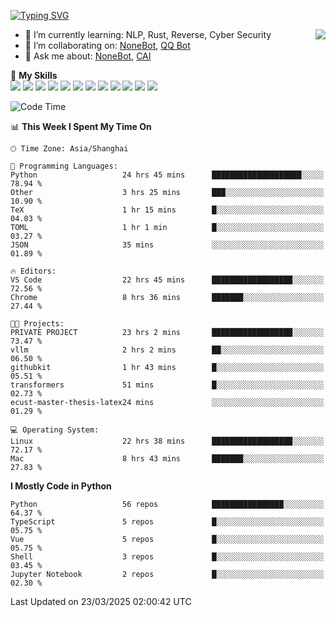 [![Typing SVG](https://readme-typing-svg.herokuapp.com?size=25&duration=2500&color=8C43EA&vCenter=true&width=200&height=40&lines=Hi+there+%F0%9F%91%8B%F0%9F%8F%BB;I'm+yanyongyu)](https://git.io/typing-svg)

<a href="#">
  <img align="right" src="https://github-readme-stats.vercel.app/api?username=yanyongyu&count_private=true&show_icons=true&bg_color=15,f2f7fd,E0EAFC" />
</a>

- 🌱 I’m currently learning: NLP, Rust, Reverse, Cyber Security
- 👯 I’m collaborating on: [NoneBot](https://github.com/nonebot), [QQ Bot](https://github.com/Mrs4s/go-cqhttp)
- 💬 Ask me about: [NoneBot](https://github.com/nonebot), [CAI](https://github.com/cscs181/CAI)

🌟 **My Skills**  
![](https://img.shields.io/badge/-Python-3e74a2?style=flat-square&logo=Python&logoColor=fff)
![](https://img.shields.io/badge/-TypeScript-3178C6?style=flat-square&logo=TypeScript&logoColor=fff)
![](https://img.shields.io/badge/-Vue-4fc08d?style=flat-square&logo=Vue.js&logoColor=fff)
![](https://img.shields.io/badge/-React-2d98ce?style=flat-square&logo=React&logoColor=fff)
![](https://img.shields.io/badge/-FastAPI-009688?style=flat-square&logo=FastAPI&logoColor=fff)
![](https://img.shields.io/badge/-Linux-000000?style=flat-square&logo=Linux&logoColor=fff)
![](https://img.shields.io/badge/-Docker-2496ED?style=flat-square&logo=Docker&logoColor=fff)
![](https://img.shields.io/badge/-Kubernetes-326CE5?style=flat-square&logo=Kubernetes&logoColor=fff)
![](https://img.shields.io/badge/-GitHub%20Actions-2088FF?style=flat-square&logo=GitHubActions&logoColor=fff)
![](https://img.shields.io/badge/-PostgreSQL-4169E1?style=flat-square&logo=PostgreSQL&logoColor=fff)
![](https://img.shields.io/badge/-Redis-DC382D?style=flat-square&logo=Redis&logoColor=fff)
![](https://img.shields.io/badge/-MongoDB-47A248?style=flat-square&logo=MongoDB&logoColor=fff)

<!--START_SECTION:waka-->
![Code Time](http://img.shields.io/badge/Code%20Time-7%2C397%20hrs%202%20mins-blue)

📊 **This Week I Spent My Time On** 

```text
🕑︎ Time Zone: Asia/Shanghai

💬 Programming Languages: 
Python                   24 hrs 45 mins      ████████████████████░░░░░   78.94 % 
Other                    3 hrs 25 mins       ███░░░░░░░░░░░░░░░░░░░░░░   10.90 % 
TeX                      1 hr 15 mins        █░░░░░░░░░░░░░░░░░░░░░░░░   04.03 % 
TOML                     1 hr 1 min          █░░░░░░░░░░░░░░░░░░░░░░░░   03.27 % 
JSON                     35 mins             ░░░░░░░░░░░░░░░░░░░░░░░░░   01.89 % 

🔥 Editors: 
VS Code                  22 hrs 45 mins      ██████████████████░░░░░░░   72.56 % 
Chrome                   8 hrs 36 mins       ███████░░░░░░░░░░░░░░░░░░   27.44 % 

🐱‍💻 Projects: 
PRIVATE PROJECT          23 hrs 2 mins       ██████████████████░░░░░░░   73.47 % 
vllm                     2 hrs 2 mins        ██░░░░░░░░░░░░░░░░░░░░░░░   06.50 % 
githubkit                1 hr 43 mins        █░░░░░░░░░░░░░░░░░░░░░░░░   05.51 % 
transformers             51 mins             █░░░░░░░░░░░░░░░░░░░░░░░░   02.73 % 
ecust-master-thesis-latex24 mins             ░░░░░░░░░░░░░░░░░░░░░░░░░   01.29 % 

💻 Operating System: 
Linux                    22 hrs 38 mins      ██████████████████░░░░░░░   72.17 % 
Mac                      8 hrs 43 mins       ███████░░░░░░░░░░░░░░░░░░   27.83 % 
```

**I Mostly Code in Python** 

```text
Python                   56 repos            ████████████████░░░░░░░░░   64.37 % 
TypeScript               5 repos             █░░░░░░░░░░░░░░░░░░░░░░░░   05.75 % 
Vue                      5 repos             █░░░░░░░░░░░░░░░░░░░░░░░░   05.75 % 
Shell                    3 repos             █░░░░░░░░░░░░░░░░░░░░░░░░   03.45 % 
Jupyter Notebook         2 repos             █░░░░░░░░░░░░░░░░░░░░░░░░   02.30 % 
```




 Last Updated on 23/03/2025 02:00:42 UTC
<!--END_SECTION:waka-->
